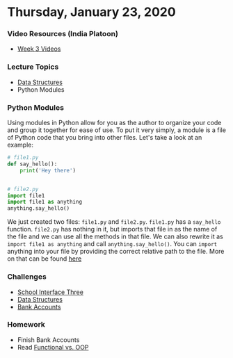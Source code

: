 Thursday, January 23, 2020
======================
### Video Resources (India Platoon)
- [Week 3 Videos](https://www.youtube.com/playlist?list=PLu0CiQ7bzwERYl9BQgqCObTzijFbd73Oe)

### Lecture Topics
* [Data Structures](https://github.com/kiloplatoon/data-structures)
* Python Modules

### Python Modules
Using modules in Python allow for you as the author to organize your code and group it together for ease of use. To put it very simply, a module is a file of Python code that you bring into other files. Let's take a look at an example:
```python
# file1.py
def say_hello():
    print('Hey there')


# file2.py
import file1
import file1 as anything
anything.say_hello()
```
We just created two files: `file1.py` and `file2.py`. `file1.py` has a `say_hello` function. `file2.py` has nothing in it, but imports that file in as the name of the file and we can use all the methods in that file. We can also rewrite it as `import file1 as anything` and call `anything.say_hello()`. You can `import` anything into your file by providing the correct relative path to the file. More on that can be found [here](https://www.tutorialspoint.com/python/python_modules.htm)

### Challenges
* [School Interface Three](https://github.com/kiloplatoon/school-interface-three)
* [Data Structures](https://github.com/kiloplatoon/data-structures)
* [Bank Accounts](https://github.com/kiloplatoon/bank-accounts)

### Homework
* Finish Bank Accounts
* Read [Functional vs. OOP](https://www.codenewbie.org/blogs/object-oriented-programming-vs-functional-programming)
